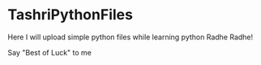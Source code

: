 # TashriPythonFiles

Here I will upload simple python files while learning python 
Radhe Radhe!

Say "Best of Luck" to me


